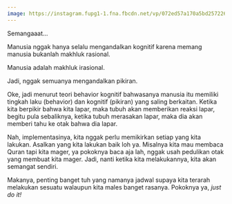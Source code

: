 ```yaml
---
image: https://instagram.fupg1-1.fna.fbcdn.net/vp/072ed57a170a5bd25722644cfc548930/5CF9A65C/t51.2885-15/e35/50659791_622100308239515_7125526215984996412_n.jpg?_nc_ht=instagram.fupg1-1.fna.fbcdn.net&_nc_cat=111
---
```


Semangaaat...

Manusia nggak hanya selalu mengandalkan kognitif karena memang manusia bukanlah makhluk rasional.

Manusia adalah makhluk irasional.

Jadi, nggak semuanya mengandalkan pikiran.

Oke, jadi menurut teori behavior kognitif bahwasanya manusia itu memiliki tingkah laku (behavior) dan kognitif (pikiran) yang saling berkaitan. Ketika kita berpikir bahwa kita lapar, maka tubuh akan memberikan reaksi lapar, begitu pula sebaliknya, ketika tubuh merasakan lapar, maka dia akan memberi tahu ke otak bahwa dia lapar.

Nah, implementasinya, kita nggak perlu memikirkan setiap yang kita lakukan. Asalkan yang kita lakukan baik loh ya. Misalnya kita mau membaca Quran tapi kita mager, ya pokoknya baca aja lah, nggak usah pedulikan otak yang membuat kita mager. Jadi, nanti ketika kita melakukannya, kita akan semangat sendiri.

Makanya, penting banget tuh yang namanya jadwal supaya kita terarah melakukan sesuatu walaupun kita males banget rasanya. Pokoknya ya, _just do it!_